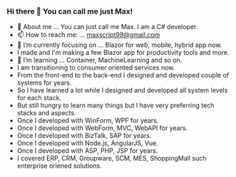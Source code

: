 ### Hi there 👋 You can call me just Max! 

<!--
**ScriptBox99/ScriptBox99** is a ✨ _special_ ✨ repository because its `README.md` (this file) appears on your GitHub profile.

Here are some ideas to get you started:

- 🔭 I’m currently working on ...
- 🌱 I’m currently learning ...
- 👯 I’m looking to collaborate on ...
- 🤔 I’m looking for help with ...
- 💬 Ask me about ...
- 📫 How to reach me: ...
- 😄 Pronouns: ...
- ⚡ Fun fact: ...
-->

- 💬 About me ... You can just call me Max. I am a C# developer. 
- 📫 How to reach me: ... maxscript99@gmail.com
- 🔭 I’m currently focusing on ... Blazor for web, mobile, hybrid app now.
- I made and I'm making a few Blazor app for productivity tools and more.
- 🌱 I’m learning ... Container, MachineLearning and so on.
- I am transitioning to consumer oriented services now.
- From the front-end to the back-end I designed and developed couple of systems for years.
- So I have learned a lot while I designed and developed all system levels for each stack.
- But still hungry to learn many things but I have very preferring tech stacks and aspects.
- Once I developed with WinForm, WPF for years.
- Once I developed with WebForm, MVC, WebAPI for years.
- Once I developed with BizTalk, SAP for years.
- Once I developed with Node.js, AngularJS, Vue.
- Once I developed with ASP, PHP, JSP for years.
- I covered ERP, CRM, Groupware, SCM, MES, ShoppingMall such enterprise oriened solutions.


